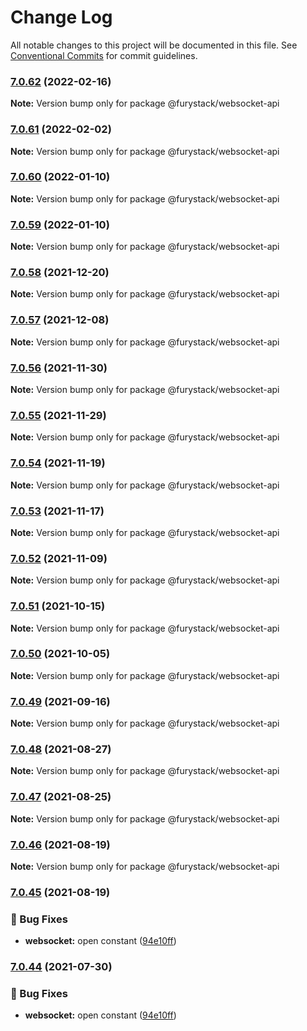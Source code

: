 # Change Log

All notable changes to this project will be documented in this file.
See [Conventional Commits](https://conventionalcommits.org) for commit guidelines.

### [7.0.62](https://github.com/furystack/furystack/compare/@furystack/websocket-api@7.0.61...@furystack/websocket-api@7.0.62) (2022-02-16)

**Note:** Version bump only for package @furystack/websocket-api






### [7.0.61](https://github.com/furystack/furystack/compare/@furystack/websocket-api@7.0.60...@furystack/websocket-api@7.0.61) (2022-02-02)

**Note:** Version bump only for package @furystack/websocket-api






### [7.0.60](https://github.com/furystack/furystack/compare/@furystack/websocket-api@7.0.58...@furystack/websocket-api@7.0.60) (2022-01-10)

**Note:** Version bump only for package @furystack/websocket-api






### [7.0.59](https://github.com/furystack/furystack/compare/@furystack/websocket-api@7.0.58...@furystack/websocket-api@7.0.59) (2022-01-10)

**Note:** Version bump only for package @furystack/websocket-api






### [7.0.58](https://github.com/furystack/furystack/compare/@furystack/websocket-api@7.0.57...@furystack/websocket-api@7.0.58) (2021-12-20)

**Note:** Version bump only for package @furystack/websocket-api






### [7.0.57](https://github.com/furystack/furystack/compare/@furystack/websocket-api@7.0.56...@furystack/websocket-api@7.0.57) (2021-12-08)

**Note:** Version bump only for package @furystack/websocket-api






### [7.0.56](https://github.com/furystack/furystack/compare/@furystack/websocket-api@7.0.55...@furystack/websocket-api@7.0.56) (2021-11-30)

**Note:** Version bump only for package @furystack/websocket-api






### [7.0.55](https://github.com/furystack/furystack/compare/@furystack/websocket-api@7.0.54...@furystack/websocket-api@7.0.55) (2021-11-29)

**Note:** Version bump only for package @furystack/websocket-api






### [7.0.54](https://github.com/furystack/furystack/compare/@furystack/websocket-api@7.0.53...@furystack/websocket-api@7.0.54) (2021-11-19)

**Note:** Version bump only for package @furystack/websocket-api






### [7.0.53](https://github.com/furystack/furystack/compare/@furystack/websocket-api@7.0.52...@furystack/websocket-api@7.0.53) (2021-11-17)

**Note:** Version bump only for package @furystack/websocket-api






### [7.0.52](https://github.com/furystack/furystack/compare/@furystack/websocket-api@7.0.51...@furystack/websocket-api@7.0.52) (2021-11-09)

**Note:** Version bump only for package @furystack/websocket-api






### [7.0.51](https://github.com/furystack/furystack/compare/@furystack/websocket-api@7.0.50...@furystack/websocket-api@7.0.51) (2021-10-15)

**Note:** Version bump only for package @furystack/websocket-api






### [7.0.50](https://github.com/furystack/furystack/compare/@furystack/websocket-api@7.0.49...@furystack/websocket-api@7.0.50) (2021-10-05)

**Note:** Version bump only for package @furystack/websocket-api






### [7.0.49](https://github.com/furystack/furystack/compare/@furystack/websocket-api@7.0.48...@furystack/websocket-api@7.0.49) (2021-09-16)

**Note:** Version bump only for package @furystack/websocket-api






### [7.0.48](https://github.com/furystack/furystack/compare/@furystack/websocket-api@7.0.47...@furystack/websocket-api@7.0.48) (2021-08-27)

**Note:** Version bump only for package @furystack/websocket-api






### [7.0.47](https://github.com/furystack/furystack/compare/@furystack/websocket-api@7.0.46...@furystack/websocket-api@7.0.47) (2021-08-25)

**Note:** Version bump only for package @furystack/websocket-api






### [7.0.46](https://github.com/furystack/furystack/compare/@furystack/websocket-api@7.0.45...@furystack/websocket-api@7.0.46) (2021-08-19)

**Note:** Version bump only for package @furystack/websocket-api






### [7.0.45](https://github.com/furystack/furystack/compare/@furystack/websocket-api@7.0.15...@furystack/websocket-api@7.0.45) (2021-08-19)


### 🐛 Bug Fixes

* **websocket:** open constant ([94e10ff](https://github.com/furystack/furystack/commit/94e10ffb564876e0e8b77078db5d6b6673e83c74))




### [7.0.44](https://github.com/furystack/furystack/compare/@furystack/websocket-api@7.0.15...@furystack/websocket-api@7.0.44) (2021-07-30)


### 🐛 Bug Fixes

* **websocket:** open constant ([94e10ff](https://github.com/furystack/furystack/commit/94e10ffb564876e0e8b77078db5d6b6673e83c74))
